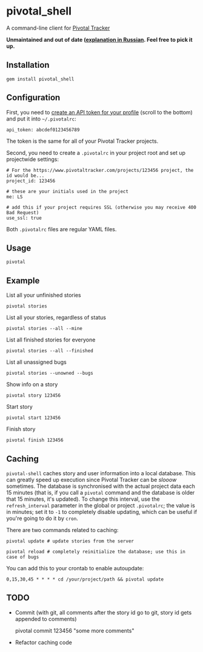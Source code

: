# pivotal_shell

A command-line client for [Pivotal Tracker](http://www.pivotaltracker.com)

**Unmaintained and out of date ([explanation in Russian](http://leonid.shevtsov.me/ru/o-sostoyanii-proekta-pivotal_shell). Feel free to pick it up.**

## Installation

    gem install pivotal_shell

## Configuration

First, you need to [create an API token for your profile](https://www.pivotaltracker.com/profile) (scroll to the bottom) and put it into `~/.pivotalrc`:

    api_token: abcdef0123456789

The token is the same for all of your Pivotal Tracker projects.

Second, you need to create a `.pivotalrc` in your project root and set up projectwide settings:

    # For the https://www.pivotaltracker.com/projects/123456 project, the id would be...
    project_id: 123456

    # these are your initials used in the project
    me: LS

    # add this if your project requires SSL (otherwise you may receive 400 Bad Request)
    use_ssl: true

Both `.pivotalrc` files are regular YAML files.

## Usage

    pivotal

## Example

List all your unfinished stories

    pivotal stories

List all your stories, regardless of status

    pivotal stories --all --mine

List all finished stories for everyone
  
    pivotal stories --all --finished

List all unassigned bugs

    pivotal stories --unowned --bugs

Show info on a story
    
    pivotal story 123456

Start story

    pivotal start 123456

Finish story

    pivotal finish 123456

## Caching

`pivotal-shell` caches story and user information into a local database. This can greatly speed up execution since Pivotal Tracker can be *slooow* sometimes.
The database is synchronised with the actual project data each 15 minutes (that is, if you call a `pivotal` command and the database is older that 15 minutes, it's updated).
To change this interval, use the `refresh_interval` parameter in the global or project `.pivotalrc`; the value is in minutes; set it to `-1` to completely disable updating, which can be
useful if you're going to do it by `cron`.

There are two commands related to caching:

    pivotal update # update stories from the server

    pivotal reload # completely reinitialize the database; use this in case of bugs

You can add this to your crontab to enable autoupdate:

    0,15,30,45 * * * * cd /your/project/path && pivotal update

## TODO

* Commit (with git, all comments after the story id go to git, story id gets appended to comments)

    pivotal commit 123456 "some more comments"

* Refactor caching code
